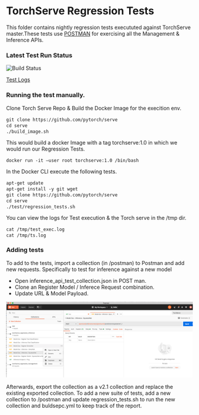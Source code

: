 # TorchServe Regression Tests

This folder contains nightly regression tests execututed against TorchServe master.These tests use [POSTMAN](https://www.postman.com/downloads/) for exercising all the Management & Inference APIs.

### Latest Test Run Status

![Build Status](https://codebuild.us-east-1.amazonaws.com/badges?uuid=eyJlbmNyeXB0ZWREYXRhIjoiS1QvY3lIUEdUb3hZVWNnbmJ2SEZCdExRNmNkNW9EVk1ZaFNldEk4Q0h3TU1qemwzQ29GNW0xMGFhZkxpOFpiMjUrZVVRVDUrSkh2ZDhBeFprdW5iNjRRPSIsIml2UGFyYW1ldGVyU3BlYyI6IjlvcjRqSTNMTmNhcExZbUwiLCJtYXRlcmlhbFNldFNlcmlhbCI6MX0%3D&branch=staging_0_1_1)

[Test Logs](https://torchserve-regression-test.s3.amazonaws.com/torch-serve-regression-test/tmp/test_exec.log)

### Running the test manually.

Clone Torch Serve Repo & Build the Docker Image for the execition env.

```
git clone https://github.com/pytorch/serve
cd serve
./build_image.sh
```

This would build a docker Image with a tag torchserve:1.0 in which we would run our Regression Tests.

```
docker run -it —user root torchserve:1.0 /bin/bash
```

In the Docker CLI execute the following tests.

```
apt-get update 
apt-get install -y git wget
git clone https://github.com/pytorch/serve
cd serve 
./test/regression_tests.sh
```

You can view the logs for Test execution & the Torch serve in the /tmp dir.

```
cat /tmp/test_exec.log
cat /tmp/ts.log 
```

### Adding tests

To add to the tests, import a collection (in /postman) to Postman and add new requests. Specifically to test for inference against a new model
* Open inference_api_test_collection.json in POST man.
* Clone an Register Model / Inferece Request combination.
* Update URL & Model Payload.


![POSTMAN UI](screenshot/postman.png)

Afterwards, export the collection as a v2.1 collection and replace the existing exported collection.
To add a new suite of tests, add a new collection to /postman and update regression_tests.sh to run the new collection and buldsepc.yml to keep track of the report.
